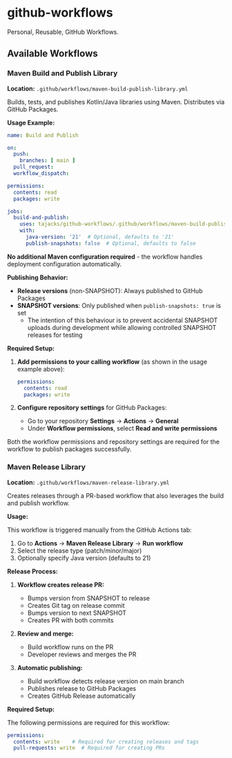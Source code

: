 # github-workflows

Personal, Reusable, GitHub Workflows.

## Available Workflows

### Maven Build and Publish Library

**Location:** `.github/workflows/maven-build-publish-library.yml`

Builds, tests, and publishes Kotlin/Java libraries using Maven. Distributes via GitHub Packages.

**Usage Example:**

```yaml
name: Build and Publish

on:
  push:
    branches: [ main ]
  pull_request:
  workflow_dispatch:

permissions:
  contents: read
  packages: write

jobs:
  build-and-publish:
    uses: tajacks/github-workflows/.github/workflows/maven-build-publish-library.yml
    with:
      java-version: '21'  # Optional, defaults to '21'
      publish-snapshots: false  # Optional, defaults to false
```

**No additional Maven configuration required** - the workflow handles deployment configuration automatically.

**Publishing Behavior:**
- **Release versions** (non-SNAPSHOT): Always published to GitHub Packages
- **SNAPSHOT versions**: Only published when `publish-snapshots: true` is set
  - The intention of this behaviour is to prevent accidental SNAPSHOT uploads during development while allowing 
    controlled SNAPSHOT releases for testing

**Required Setup:**

1. **Add permissions to your calling workflow** (as shown in the usage example above):
   ```yaml
   permissions:
     contents: read
     packages: write
   ```

2. **Configure repository settings** for GitHub Packages:
   - Go to your repository **Settings** → **Actions** → **General**
   - Under **Workflow permissions**, select **Read and write permissions**

Both the workflow permissions and repository settings are required for the workflow to publish packages successfully.

### Maven Release Library

**Location:** `.github/workflows/maven-release-library.yml`

Creates releases through a PR-based workflow that also leverages the build and publish workflow.

**Usage:**

This workflow is triggered manually from the GitHub Actions tab:

1. Go to **Actions** → **Maven Release Library** → **Run workflow**
2. Select the release type (patch/minor/major)
3. Optionally specify Java version (defaults to 21)

**Release Process:**

1. **Workflow creates release PR:**
   - Bumps version from SNAPSHOT to release
   - Creates Git tag on release commit
   - Bumps version to next SNAPSHOT
   - Creates PR with both commits

2. **Review and merge:**
   - Build workflow runs on the PR
   - Developer reviews and merges the PR

3. **Automatic publishing:**
   - Build workflow detects release version on main branch
   - Publishes release to GitHub Packages
   - Creates GitHub Release automatically

**Required Setup:**

The following permissions are required for this workflow:
```yaml
permissions:
  contents: write    # Required for creating releases and tags
  pull-requests: write  # Required for creating PRs
```
